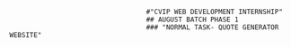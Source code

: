                                       #"CVIP WEB DEVELOPMENT INTERNSHIP"
                                      ## AUGUST BATCH PHASE 1
                                      ### "NORMAL TASK- QUOTE GENERATOR WEBSITE"
